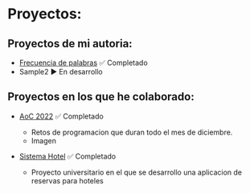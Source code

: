 
# Proyectos:
## Proyectos de mi autoria:

* [Frecuencia de palabras](https://github.com/progsis-espol/programa-frecuencia-palabras-Jecanart) ✅ Completado
* Sample2 ▶️ En desarrollo

## Proyectos en los que he colaborado:

* [AoC 2022](https://github.com/AoC-ESPOL/AoC-2022-Solutions) ✅ Completado
  * Retos de programacion que duran todo el mes de diciembre. 
  * Imagen

* [Sistema Hotel](https://github.com/Jecanart/HotelProject) ✅ Completado
  * Proyecto universitario en el que se desarrollo una aplicacion de reservas para hoteles
